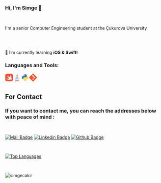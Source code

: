 ### Hi, I'm Simge 👋
<br>

I'm a senior Computer Engineering student at the Çukurova University

<br><br>

🌱 I’m currently learning **iOS & Swift!**

### Languages and Tools:
<img align="left" alt="GitHub" width="26px" src="https://raw.githubusercontent.com/devicons/devicon/master/icons/swift/swift-original.svg" /> 
<img align="left" alt="JAVA" width="26px" src="https://raw.githubusercontent.com/devicons/devicon/master/icons/java/java-original-wordmark.svg" />
<img align="left" alt="PYTHON" width="26px" src="https://raw.githubusercontent.com/devicons/devicon/master/icons/python/python-original.svg" />
<img align="left" alt="Git" width="26px" src="https://raw.githubusercontent.com/devicons/devicon/master/icons/git/git-original.svg" />

<br>
<br>

## For Contact

### If you want to contact me, you can reach the addresses below with peace of mind : 

<br>

 [![Mail Badge](https://img.shields.io/badge/gmail-c14438?style=for-the-badge&logo=Gmail&logoColor=white&link=mailto:simge1@icloud.com)](mailto:simgeecakir.98@gmail.com)
 [![Linkedin Badge](https://img.shields.io/badge/linkedin-%230077B5.svg?&style=for-the-badge&logo=linkedin&logoColor=white)](https://www.linkedin.com/in/simge-çakır/)
 [![Github Badge](https://img.shields.io/badge/github-333?style=for-the-badge&logo=github&logoColor=white)](https://github.com/simgecakir)

<br>

[![Top Languages](https://github-readme-stats.vercel.app/api/top-langs/?username=simgecakir&layout=compact)](https://github.com/anuraghazra/github-readme-stats)

<br>

<p align="left"> <img src="https://komarev.com/ghpvc/?username=simgecakir&label=Profile%20views&color=0e75b6&style=flat" alt="simgecakir" /> </p>
